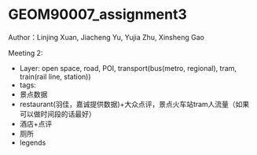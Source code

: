 # GEOM90007_assignment3
Author：Linjing Xuan, Jiacheng Yu, Yujia Zhu, Xinsheng Gao

Meeting 2:
- Layer: open space, road, POI, transport(bus(metro, regional), tram, train(rail line, station))
- tags: 
-   景点数据
-   restaurant(羽佳，嘉诚提供数据)+大众点评，景点火车站tram人流量（如果可以做时间段的话最好）
-   酒店+点评
-   厕所
- legends